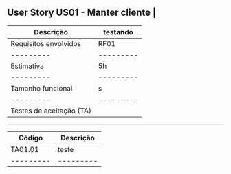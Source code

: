  User Story US01 - Manter cliente |
--------- 
Descrição |  testando |
--------- | ---------
Requisitos envolvidos | RF01 |
--------- | ---------
Estimativa | 5h | Tempo gasto (real): | 3h |
--------- | --------- | --------- | ---------
Tamanho funcional | s |
--------- | ---------
Testes de aceitação (TA) |
---------
Código | Descrição |
--------- | ---------
TA01.01 | teste |
--------- | ---------
